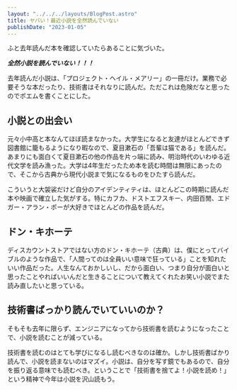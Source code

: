 ```yaml
---
layout: "../../../layouts/BlogPost.astro"
title: ヤバい！最近小説を全然読んでいない
publishDate: "2023-01-05"
---
```


ふと去年読んだ本を確認していたらあることに気づいた。

***全然小説を読んでいない！！！***

去年読んだ小説は、「プロジェクト・ヘイル・メアリー」の一冊だけ。業務で必要そうな本だったり、技術書はそれなりに読んだ。ただこれは危険だなと思ったのでポエムを書くことにした。


## 小説との出会い

元々小中高と本なんてほぼ読まなかった。大学生になると友達がほとんどできず図書館に籠もるようになり暇なので、夏目漱石の「吾輩は猫である」を読んだ。あまりにも面白くて夏目漱石の他の作品を片っ端に読み、明治時代のいわゆる近代文学を読み漁った。大学は4年生だったため本を読む時間は無限にあったので、そこから古典から現代小説まで気になるものをひたすら読んだ。

こういうと大袈裟だけど自分のアイデンティティは、ほとんどこの時期に読んだ本や映画で確立した気がする。特にカフカ、ドストエフスキー、内田百閒、エドガー・アラン・ポーが大好きでほとんどの作品を読んだ。

## ドン・キホーテ

ディスカウントストアではない方のドン・キホーテ（古典）は、僕にとってバイブルのような作品で、「人間ってのは全員いい意味で狂っている」ことを知れたいい作品だった。人生なんておかしいし、だから面白い、つまり自分が面白いと思ったことやればいいんだと生きることについて教えてくれたお笑い小説でまた読み直したいと思っている。

## 技術書ばっかり読んでいていいのか？

そもそも去年に限らず、エンジニアになってから技術書を読むようになったことで、小説を読むことが減っている。

技術書を読むのはとても学びになるし読むべきなのは確か。しかし技術書ばかり読んで、小説を読まないのはマズイ。小説は、自分を写す鏡でもあるので、自分を振り返る意味でも読むべき。ということで「技術書を捨てよ！小説を読め！」という精神で今年は小説を沢山読もう。